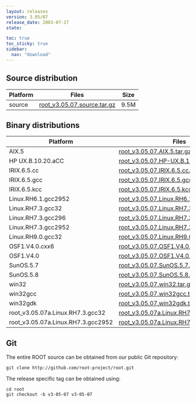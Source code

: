 ```yaml
---
layout: releases
version: 3.05/07
release_date: 2003-07-27
state:

toc: true
toc_sticky: true
sidebar:
  nav: "download"
---
```



## Source distribution

| Platform       | Files | Size |
|-----------|-------|-----|
| source | [root_v3.05.07.source.tar.gz](https://root.cern.ch/download/root_v3.05.07.source.tar.gz) | 9.5M |


## Binary distributions

| Platform       | Files | Size |
|-----------|-------|-----|
| AIX.5 | [root_v3.05.07.AIX.5.tar.gz](https://root.cern.ch/download/root_v3.05.07.AIX.5.tar.gz) |  17M |
| HP UX.B.10.20.aCC | [root_v3.05.07.HP-UX.B.10.20.aCC.tar.gz](https://root.cern.ch/download/root_v3.05.07.HP-UX.B.10.20.aCC.tar.gz) |  23M |
| IRIX.6.5.cc | [root_v3.05.07.IRIX.6.5.cc.tar.gz](https://root.cern.ch/download/root_v3.05.07.IRIX.6.5.cc.tar.gz) |  16M |
| IRIX.6.5.gcc | [root_v3.05.07.IRIX.6.5.gcc.tar.gz](https://root.cern.ch/download/root_v3.05.07.IRIX.6.5.gcc.tar.gz) |  18M |
| IRIX.6.5.kcc | [root_v3.05.07.IRIX.6.5.kcc.tar.gz](https://root.cern.ch/download/root_v3.05.07.IRIX.6.5.kcc.tar.gz) |  17M |
| Linux.RH6.1.gcc2952 | [root_v3.05.07.Linux.RH6.1.gcc2952.tar.gz](https://root.cern.ch/download/root_v3.05.07.Linux.RH6.1.gcc2952.tar.gz) |  14M |
| Linux.RH7.3.gcc32 | [root_v3.05.07.Linux.RH7.3.gcc32.tar.gz](https://root.cern.ch/download/root_v3.05.07.Linux.RH7.3.gcc32.tar.gz) |  13M |
| Linux.RH7.3.gcc296 | [root_v3.05.07.Linux.RH7.3.gcc296.tar.gz](https://root.cern.ch/download/root_v3.05.07.Linux.RH7.3.gcc296.tar.gz) |  17M |
| Linux.RH7.3.gcc2952 | [root_v3.05.07.Linux.RH7.3.gcc2952.tar.gz](https://root.cern.ch/download/root_v3.05.07.Linux.RH7.3.gcc2952.tar.gz) |  15M |
| Linux.RH9.0.gcc32 | [root_v3.05.07.Linux.RH9.0.gcc32.tar.gz](https://root.cern.ch/download/root_v3.05.07.Linux.RH9.0.gcc32.tar.gz) |  13M |
| OSF1.V4.0.cxx6 | [root_v3.05.07.OSF1.V4.0.cxx6.tar.gz](https://root.cern.ch/download/root_v3.05.07.OSF1.V4.0.cxx6.tar.gz) |  18M |
| OSF1.V4.0 | [root_v3.05.07.OSF1.V4.0.tar.gz](https://root.cern.ch/download/root_v3.05.07.OSF1.V4.0.tar.gz) |  20M |
| SunOS.5.7 | [root_v3.05.07.SunOS.5.7.tar.gz](https://root.cern.ch/download/root_v3.05.07.SunOS.5.7.tar.gz) |  19M |
| SunOS.5.8 | [root_v3.05.07.SunOS.5.8.tar.gz](https://root.cern.ch/download/root_v3.05.07.SunOS.5.8.tar.gz) |  17M |
| win32 | [root_v3.05.07.win32.tar.gz](https://root.cern.ch/download/root_v3.05.07.win32.tar.gz) |  14M |
| win32gcc | [root_v3.05.07.win32gcc.tar.gz](https://root.cern.ch/download/root_v3.05.07.win32gcc.tar.gz) |  17M |
| win32gdk | [root_v3.05.07.win32gdk.tar.gz](https://root.cern.ch/download/root_v3.05.07.win32gdk.tar.gz) |  14M |
| root_v3.05.07a.Linux.RH7.3.gcc32 | [root_v3.05.07a.Linux.RH7.3.gcc32.tar.gz](https://root.cern.ch/download/root_v3.05.07a.Linux.RH7.3.gcc32.tar.gz) |  14M |
| root_v3.05.07a.Linux.RH7.3.gcc2952 | [root_v3.05.07a.Linux.RH7.3.gcc2952.tar.gz](https://root.cern.ch/download/root_v3.05.07a.Linux.RH7.3.gcc2952.tar.gz) |  15M |


## Git
The entire ROOT source can be obtained from our public Git repository:

~~~
git clone http://github.com/root-project/root.git
~~~
The release specific tag can be obtained using:
~~~
cd root
git checkout -b v3-05-07 v3-05-07
~~~


